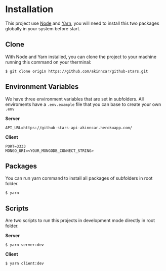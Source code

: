 # Installation

This project use [Node](https://nodejs.org/en/blog/release/v12.18.3/) and [Yarn](https://classic.yarnpkg.com/en/docs/install/), you will need to install this two packages globally in your system before start.

## Clone

With Node and Yarn installed, you can clone the project to your machine running this command on your therminal:

`$ git clone origin https://github.com/akinncar/github-stars.git`

## Environment Variables

We have three environment variables that are set in subfolders. All enviroments have a `.env.example` file that you can base to create your own `.env`

<b>Server</b><br />

```
API_URL=https://github-stars-api-akinncar.herokuapp.com/
```

<b>Client</b><br />

```
PORT=3333
MONGO_URI=<YOUR_MONGODB_CONNECT_STRING>
```

## Packages

You can run yarn command to install all packages of subfolders in root folder.

`$ yarn`


## Scripts

Are two scripts to run this projects in development mode directly in root folder.

<b>Server</b><br />

`$ yarn server:dev`

<b>Client</b><br />

`$ yarn client:dev`

